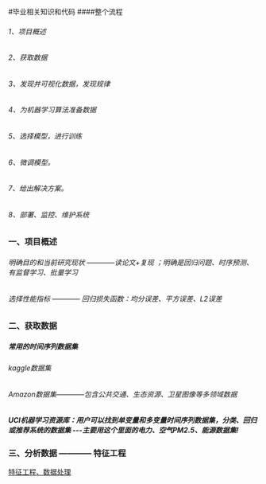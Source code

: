 #毕业相关知识和代码
####整个流程
###### 1、项目概述
###### 2、获取数据
###### 3、发现并可视化数据，发现规律
###### 4、为机器学习算法准备数据
###### 5、选择模型，进行训练
###### 6、微调模型。
###### 7、给出解决方案。
###### 8、部署、监控、维护系统
### 一、项目概述
###### 明确目的和当前研究现状 ————读论文+复现 ；明确是回归问题、时序预测、有监督学习、批量学习
###### 选择性能指标 ———— 回归损失函数：均分误差、平方误差、L2误差
### 二、获取数据
##### 常用的时间序列数据集
###### kaggle数据集
###### Amazon数据集————包含公共交通、生态资源、卫星图像等多领域数据
##### UCI机器学习资源库：用户可以找到单变量和多变量时间序列数据集，分类、回归或推荐系统的数据集   ---主要用这个里面的电力、空气PM2.5、能源数据集!
### 三、分析数据 ———— 特征工程
[特征工程、数据处理](https://github.com/cqujlj/GraduationJob/blob/main/FeatureEngineering.docx)
